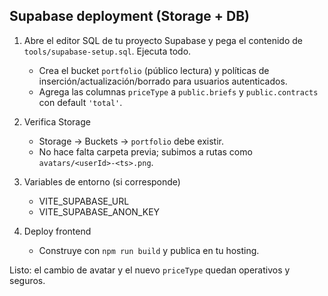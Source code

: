 ## Supabase deployment (Storage + DB)

1) Abre el editor SQL de tu proyecto Supabase y pega el contenido de `tools/supabase-setup.sql`. Ejecuta todo.

   - Crea el bucket `portfolio` (público lectura) y políticas de inserción/actualización/borrado para usuarios autenticados.
   - Agrega las columnas `priceType` a `public.briefs` y `public.contracts` con default `'total'`.

2) Verifica Storage
   - Storage → Buckets → `portfolio` debe existir.
   - No hace falta carpeta previa; subimos a rutas como `avatars/<userId>-<ts>.png`.

3) Variables de entorno (si corresponde)
   - VITE_SUPABASE_URL
   - VITE_SUPABASE_ANON_KEY

4) Deploy frontend
   - Construye con `npm run build` y publica en tu hosting.

Listo: el cambio de avatar y el nuevo `priceType` quedan operativos y seguros.


